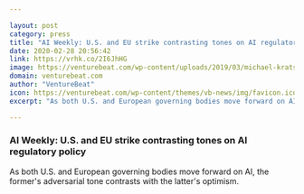 ```yaml
---

layout: post
category: press
title: "AI Weekly: U.S. and EU strike contrasting tones on AI regulatory policy"
date: 2020-02-28 20:56:42
link: https://vrhk.co/2I6JhHG
image: https://venturebeat.com/wp-content/uploads/2019/03/michael-kratsios-venturebeat-blueprint-mar-2019.jpg?w=1200&strip=all
domain: venturebeat.com
author: "VentureBeat"
icon: https://venturebeat.com/wp-content/themes/vb-news/img/favicon.ico
excerpt: "As both U.S. and European governing bodies move forward on AI, the former's adversarial tone contrasts with the latter's optimism."

---
```


### AI Weekly: U.S. and EU strike contrasting tones on AI regulatory policy

As both U.S. and European governing bodies move forward on AI, the former's adversarial tone contrasts with the latter's optimism.